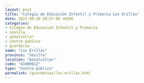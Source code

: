 ```yaml
---
layout: post
title: "Colegio de Educación Infantil y Primaria Las Erillas"
date: 2017-09-20 20:57:05 +0200
categories:
- Colegio de Educación Infantil y Primaria
- sevilla
- aznalcollar
- Centro público
- guarderia
name: "Las Erillas"
province: "Sevilla"
location: "Aznalcollar"
code: "41000612"
type: "Centro público"
permalink: /guarderias/las-erillas.html
---
```

